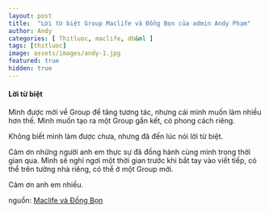 ```yaml
---
layout: post
title:  "Lời từ biệt Group Maclife và Đồng Bọn của admin Andy Phạm"
author: Andy
categories: [ Thitluoc, maclife, db&ml ]
tags: [thitluoc]
image: assets/images/andy-1.jpg
featured: true
hidden: true
---
```


#### Lời từ biệt

Mình được mời về Group để tăng tương tác, nhưng cái mình muốn làm nhiều hơn thế. Mình muốn tạo ra một Group gắn kết, có phong cách riêng.

Không biết mình làm được chưa, nhưng đã đến lúc nói lời từ biệt.

Cảm ơn những người anh em thực sự đã đồng hành cùng mình trong thời gian qua. Mình sẽ nghỉ ngơi một thời gian trước khi bắt tay vào viết tiếp, có thể trên tường nhà riêng, có thể ở một Group mới.

Cảm ơn anh em nhiều.

nguồn: [Maclife và Đồng Bọn](https://www.facebook.com/groups/maclife.vn/permalink/728021294551137)

